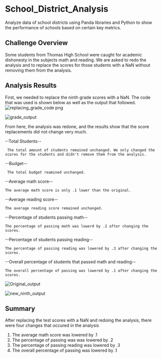 # School_District_Analysis
Analyze data of school districts using Panda libraries and Python to show the performance of schools based on certain key metrics. 

## Challenge Overview 
Some students from Thomas High School were caught for academic dishonesty in the subjects math and reading. We are asked to redo the analysis and to replace the scores for those students with a NaN without removing them from the analysis. 

## Analysis Results
First, we needed to replace the ninth grade scores with a NaN. The code that was used is shown below as well as the output that followed.
![replacing_grade_code png](https://user-images.githubusercontent.com/80054925/114320087-e7a71680-9ad9-11eb-8071-6e260e6d40a9.png)

![grade_output](https://user-images.githubusercontent.com/80054925/114320100-f8f02300-9ad9-11eb-9c18-a59a985d8908.png)

From here, the analysis was redone, and the results show that the score replacements did not change very much. 
  
  --Total Students--
     
     The total amount of students remained unchanged. We only changed the scores for the students and didn't remove them from the analysis. 
  
  --Budget--

     The total budget reamined unchanged.
  
  --Average math score--
  
    The average math score is only .1 lower than the original.
  
  --Average reading score--
  
    The average reading score remained unchanged. 
    
  --Percentage of students passing math--
  
    The percentage of passing math was lowerd by .2 after changing the scores. 
    
  --Percentage of students passing reading--
  
    The percentage of passing reading was lowered by .3 after changing the scores.
    
  --Overall percentage of students that passed math and reading--
  
    The overall percentage of passing was lowered by .1 after changing the scores. 
  
![Original_output](https://user-images.githubusercontent.com/80054925/114320433-8a13c980-9adb-11eb-990e-28a7ff786bc5.png)

![new_ninth_output](https://user-images.githubusercontent.com/80054925/114320435-8da75080-9adb-11eb-829f-2537301c55f3.png)

## Summary
After replacing the test scores with a NaN and redoing the analysis, there were four changes that occured in the analysis
  1. The average math score was lowered by .1
  2. The percentage of passing was was lowered by .2
  3. The percentage of passing reading was lowered by .3
  4. The overall percentage of passing was lowered by .1
